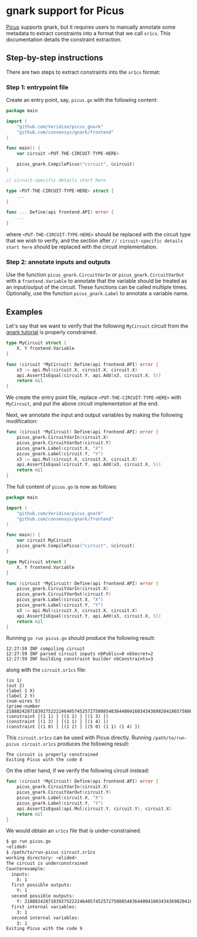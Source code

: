 # gnark support for Picus

[Picus](https://docs.veridise.tools/picus/) supports gnark, but it requires users to manually annotate 
some metadata to extract constraints into a format that we call `sr1cs`. 
This documentation details the constraint extraction.

## Step-by-step instructions

There are two steps to extract constraints into the `sr1cs` format:

### Step 1: entrypoint file

Create an entry point, say, `picus.go` with the following content:

```go
package main

import (
	"github.com/Veridise/picus_gnark"
	"github.com/consensys/gnark/frontend"
)

func main() {
	var circuit <PUT-THE-CIRCUIT-TYPE-HERE>

	picus_gnark.CompilePicus("circuit", &circuit)
}

// circuit-specific details start here

type <PUT-THE-CIRCUIT-TYPE-HERE> struct {
	...
}

func ... Define(api frontend.API) error {
	...
}
```

where `<PUT-THE-CIRCUIT-TYPE-HERE>` should be replaced with the circuit type that we wish to verify, and the section after 
`// circuit-specific details start here` should be replaced with the circuit implementation.

### Step 2: annotate inputs and outputs

Use the function `picus_gnark.CircuitVarIn` or `picus_gnark.CircuitVarOut` with 
a `frontend.Variable` to annotate that the variable should be treated as an input/output of the circuit.
These functions can be called multiple times.
Optionally, use the function `picus_gnark.Label` to annotate a variable name.

## Examples

Let's say that we want to verify that the following `MyCircuit` circuit from the [gnark tutorial](https://docs.gnark.consensys.io/HowTo/write/circuit_api)
is properly constrained.

```go
type MyCircuit struct {
	X, Y frontend.Variable
}

func (circuit *MyCircuit) Define(api frontend.API) error {
	x3 := api.Mul(circuit.X, circuit.X, circuit.X)
	api.AssertIsEqual(circuit.Y, api.Add(x3, circuit.X, 5))
	return nil
}
```

We create the entry point file, replace `<PUT-THE-CIRCUIT-TYPE-HERE>` with `MyCircuit`, 
and put the above circuit implementation at the end.

Next, we annotate the input and output variables by making the following modification:


```go
func (circuit *MyCircuit) Define(api frontend.API) error {
	picus_gnark.CircuitVarIn(circuit.X)
	picus_gnark.CircuitVarOut(circuit.Y)
	picus_gnark.Label(circuit.X, "X")
	picus_gnark.Label(circuit.Y, "Y")
	x3 := api.Mul(circuit.X, circuit.X, circuit.X)
	api.AssertIsEqual(circuit.Y, api.Add(x3, circuit.X, 5))
	return nil
}
```

The full content of `picus.go` is now as follows:

```go
package main

import (
	"github.com/Veridise/picus_gnark"
	"github.com/consensys/gnark/frontend"
)

func main() {
	var circuit MyCircuit
	picus_gnark.CompilePicus("circuit", &circuit)
}

type MyCircuit struct {
	X, Y frontend.Variable
}

func (circuit *MyCircuit) Define(api frontend.API) error {
	picus_gnark.CircuitVarIn(circuit.X)
	picus_gnark.CircuitVarOut(circuit.Y)
	picus_gnark.Label(circuit.X, "X")
	picus_gnark.Label(circuit.Y, "Y")
	x3 := api.Mul(circuit.X, circuit.X, circuit.X)
	api.AssertIsEqual(circuit.Y, api.Add(x3, circuit.X, 5))
	return nil
}
```

Running `go run picus.go` should produce the following result:

```
12:27:59 INF compiling circuit
12:27:59 INF parsed circuit inputs nbPublic=0 nbSecret=2
12:27:59 INF building constraint builder nbConstraints=3
```

along with the `circuit.sr1cs` file:

```
(in 1)
(out 2)
(label 1 X)
(label 2 Y)
(num-wires 5)
(prime-number 21888242871839275222246405745257275088548364400416034343698204186575808495617)
(constraint [(1 1) ] [(1 1) ] [(1 3) ])
(constraint [(1 3) ] [(1 1) ] [(1 4) ])
(constraint [(1 0) ] [(1 2) ] [(5 0) (1 1) (1 4) ])
```

This `circuit.sr1cs` can be used with Picus directly. Running `/path/to/run-picus circuit.sr1cs` produces the following result:

```
The circuit is properly constrained
Exiting Picus with the code 8
```

On the other hand, if we verify the following circuit instead:

```go
func (circuit *MyCircuit) Define(api frontend.API) error {
	picus_gnark.CircuitVarIn(circuit.X)
	picus_gnark.CircuitVarOut(circuit.Y)
	picus_gnark.Label(circuit.X, "X")
	picus_gnark.Label(circuit.Y, "Y")
	api.AssertIsEqual(api.Mul(circuit.Y, circuit.Y), circuit.X)
	return nil
}
```

We would obtain an `sr1cs` file that is under-constrained.

```bash
$ go run picus.go
<elided>
$ /path/to/run-picus circuit.sr1cs 
working directory: <elided>
The circuit is underconstrained
Counterexample:
  inputs:
    X: 1
  first possible outputs:
    Y: 1
  second possible outputs:
    Y: 21888242871839275222246405745257275088548364400416034343698204186575808495616
  first internal variables:
    3: 1
  second internal variables:
    3: 1
Exiting Picus with the code 9
```
